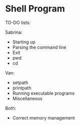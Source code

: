 # Shell Program

TO-DO lists:

Sabrina:
- Starting up
- Parsing the command line
- Exit
- pwd
- cd

Van:
- setpath
- printpath
- Running executable programs
- Miscellaneous

Both:
- Correct memory management
